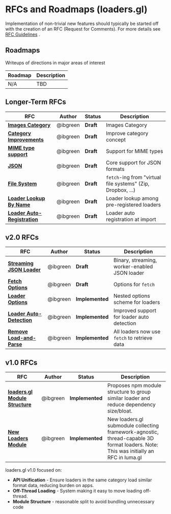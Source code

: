 # RFCs and Roadmaps (loaders.gl)

Implementation of non-trivial new features should typically be started off with the creation of an RFC (Request for Comments). For more details see [RFC Guidelines](../RFC-GUIDELINES.md) .

## Roadmaps

Writeups of directions in major areas of interest

| Roadmap | Description |
| ------- | ----------- |
| N/A     | TBD         |

## Longer-Term RFCs

| RFC                                                                   | Author   | Status    | Description                                                 |
| --------------------------------------------------------------------- | -------- | --------- | ----------------------------------------------------------- |
| [**Images Category**](vNext/images-category-rfc.md)       | @ibgreen | **Draft** | Images Category                                    |
| [**Category Improvements**](vNext/category-improvements-rfc.md)       | @ibgreen | **Draft** | Improve category concept                                    |
| [**MIME type support**](vNext/mime-type-support-rfc.md)               | @ibgreen | **Draft** | Support for MIME types                                      |
| [**JSON**](vNext/json-support-rfc.md)                                 | @ibgreen | **Draft** | Core support for JSON formats                               |
| [**File System**](vNext/file-system-rfc.md)                           | @ibgreen | **Draft** | `fetch`-ing from "virtual file systems" (Zip, Dropbox, ...) |
| [**Loader Lookup By Name**](vNext/loader-lookup-by-name-rfc.md)       | @ibgreen | **Draft** | Loader lookup among pre-registered loaders                  |
| [**Loader Auto-Registration**](vNext/loader-auto-registration-rfc.md) | @ibgreen | **Draft** | Loader auto registration at import                          |

## v2.0 RFCs

| RFC                                                            | Author   | Status          | Description                                   |
| -------------------------------------------------------------- | -------- | --------------- | --------------------------------------------- |
| [**Streaming JSON Loader**](v2.0/json-loader-rfc.md)           | @ibgreen | **Draft**       | Binary, streaming, worker-enabled JSON loader |
| [**Fetch Options**](v2.0/fetch-option-rfc.md)                  | @ibgreen | **Draft**       | Options for `fetch`                           |
| [**Loader Options**](v2.0/loader-options-rfc.md)               | @ibgreen | **Implemented** | Nested options scheme for loaders             |
| [**Loader Auto-Detection**](v2.0/loader-auto-detection-rfc.md) | @ibgreen | **Implemented** | Improved support for loader auto detection    |
| [**Remove Load-and-Parse**](v2.0/remove-load-and-parse-rfc.md) | @ibgreen | **Implemented** | All loaders now use `fetch` to retrieve data  |

## v1.0 RFCs

| RFC                                                             | Author   | Status          | Description                                                                                                                          |
| --------------------------------------------------------------- | -------- | --------------- | ------------------------------------------------------------------------------------------------------------------------------------ |
| [**loaders.gl Module Structure**](v1.0/module-structure-rfc.md) | @ibgreen | **Implemented** | Proposes npm module structure to group similar loader and reduce dependency size/bloat.                                              |
| [**New Loaders Module**](v1.0/loader-module-rfc.md)             | @ibgreen | **Implemented** | New loaders.gl submodule collecting framework-agnostic, thread-capable 3D format loaders. Note: This was initially an RFC in luma.gl |

loaders.gl v1.0 focused on:

- **API Unification** - Ensure loaders in the same category load similar format data, reducing burden on apps.
- **Off-Thread Loading** - System making it easy to move loading off-thread.
- **Module Structure** - reasonable split to avoid bundling unnecessary code
